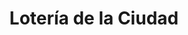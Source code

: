 ---
title: "Lotería de la Ciudad"
url: /ciudad-autonoma-de-buenos-aires/loteria-de-la-ciudad-avenida-directorio/
shop: lotería
---